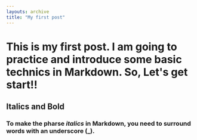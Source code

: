 ```yaml
---
layouts: archive
title: "My first post"
---
```

# This is my first post. I am going to practice and introduce some basic technics in Markdown. So, Let's get start!!
## Italics and Bold
### To make the pharse _italics_ in Markdown, you need to surround words with an underscore (_).
